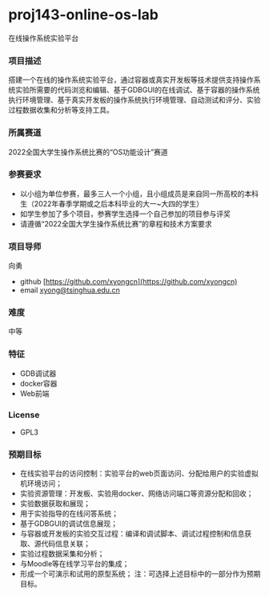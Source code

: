 # proj143-online-os-lab
在线操作系统实验平台


### 项目描述

搭建一个在线的操作系统实验平台，通过容器或真实开发板等技术提供支持操作系统实验所需要的代码浏览和编辑、基于GDBGUI的在线调试、基于容器的操作系统执行环境管理、基于真实开发板的操作系统执行环境管理、自动测试和评分、实验过程数据收集和分析等支持工具。

### 所属赛道

2022全国大学生操作系统比赛的“OS功能设计”赛道

### 参赛要求

* 以小组为单位参赛，最多三人一个小组，且小组成员是来自同一所高校的本科生（2022年春季学期或之后本科毕业的大一~大四的学生）
* 如学生参加了多个项目，参赛学生选择一个自己参加的项目参与评奖
* 请遵循“2022全国大学生操作系统比赛”的章程和技术方案要求

### 项目导师

向勇

* github [https://github.com/xyongcn](https://github.com/xyongcn)
* email [xyong@tsinghua.edu.cn](mailto:xyong@tsinghua.edu.cn)

### 难度

中等

### 特征

* GDB调试器
* docker容器
* Web前端

### License

* GPL3

### 预期目标

* 在线实验平台的访问控制：实验平台的web页面访问、分配给用户的实验虚拟机环境访问；
* 实验资源管理：开发板、实验用docker、网络访问端口等资源分配和回收；
* 实验数据获取和展现；
* 用于实验指导的在线问答系统；
* 基于GDBGUI的调试信息展现；
* 与容器或开发板的实验交互过程：编译和调试脚本、调试过程控制和信息获取、源代码信息关联；
* 实验过程数据采集和分析；
* 与Moodle等在线学习平台的集成；
* 形成一个可演示和试用的原型系统；
  注：可选择上述目标中的一部分作为预期目标。

